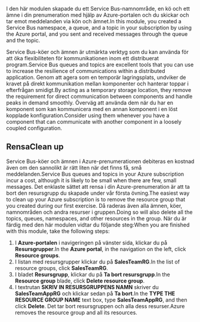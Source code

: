 <span data-ttu-id="669c2-101">I den här modulen skapade du ett Service Bus-namnområde, en kö och ett ämne i din prenumeration med hjälp av Azure-portalen och du skickar och tar emot meddelanden via kön och ämnet.</span><span class="sxs-lookup"><span data-stu-id="669c2-101">In this module, you created a Service Bus namespace, a queue, and a topic in your subscription by using the Azure portal, and you sent and received messages through the queue and the topic.</span></span>

<span data-ttu-id="669c2-102">Service Bus-köer och ämnen är utmärkta verktyg som du kan använda för att öka flexibiliteten för kommunikationen inom ett distribuerat program.</span><span class="sxs-lookup"><span data-stu-id="669c2-102">Service Bus queues and topics are excellent tools that you can use to increase the resilience of communications within a distributed application.</span></span> <span data-ttu-id="669c2-103">Genom att agera som en temporär lagringsplats, undviker de kravet på direkt kommunikation mellan komponenter och hanterar toppar i efterfrågan smidigt.</span><span class="sxs-lookup"><span data-stu-id="669c2-103">By acting as a temporary storage location, they remove the requirement for direct communication between components and handle peaks in demand smoothly.</span></span> <span data-ttu-id="669c2-104">Överväg att använda dem när du har en komponent som kan kommunicera med en annan komponent i en löst kopplade konfiguration.</span><span class="sxs-lookup"><span data-stu-id="669c2-104">Consider using them whenever you have a component that can communicate with another component in a loosely coupled configuration.</span></span>

## <a name="clean-up"></a><span data-ttu-id="669c2-105">Rensa</span><span class="sxs-lookup"><span data-stu-id="669c2-105">Clean up</span></span>
<!---TODO: Update for sandbox?--->

<span data-ttu-id="669c2-106">Service Bus-köer och ämnen i Azure-prenumerationen debiteras en kostnad även om den sannolikt är rätt liten när det finns få, små meddelanden.</span><span class="sxs-lookup"><span data-stu-id="669c2-106">Service Bus queues and topics in your Azure subscription incur a cost, although it is likely to be small when there are few, small messages.</span></span> <span data-ttu-id="669c2-107">Det enklaste sättet att rensa i din Azure-prenumeration är att ta bort den resursgrupp du skapade under vår första övning.</span><span class="sxs-lookup"><span data-stu-id="669c2-107">The easiest way to clean up your Azure subscription is to remove the resource group that you created during our first exercise.</span></span> <span data-ttu-id="669c2-108">Då raderas även alla ämnen, köer, namnområden och andra resurser i gruppen.</span><span class="sxs-lookup"><span data-stu-id="669c2-108">Doing so will also delete all the topics, queues, namespaces, and other resources in the group.</span></span> <span data-ttu-id="669c2-109">När du är färdig med den här modulen vidtar du följande steg:</span><span class="sxs-lookup"><span data-stu-id="669c2-109">When you are finished with this module, take the following steps:</span></span>

1. <span data-ttu-id="669c2-110">I **Azure-portalen** i navigeringen på vänster sida, klickar du på **Resursgrupper**.</span><span class="sxs-lookup"><span data-stu-id="669c2-110">In the **Azure portal**, in the navigation on the left, click **Resource groups**.</span></span>
1. <span data-ttu-id="669c2-111">I listan med resursgrupper klickar du på **SalesTeamRG**.</span><span class="sxs-lookup"><span data-stu-id="669c2-111">In the list of resource groups, click **SalesTeamRG**.</span></span>
1. <span data-ttu-id="669c2-112">I bladet **Resursgrupp**, klickar du på **Ta bort resursgrupp**.</span><span class="sxs-lookup"><span data-stu-id="669c2-112">In the **Resource group** blade, click **Delete resource group**.</span></span>
1. <span data-ttu-id="669c2-113">I textrutan **SKRIV IN RESURSGRUPPENS NAMN** skriver du **SalesTeamAppRG** och klickar sedan på **Ta bort**.</span><span class="sxs-lookup"><span data-stu-id="669c2-113">In the **TYPE THE RESOURCE GROUP NAME** text box, type **SalesTeamAppRG**, and then click **Delete**.</span></span> <span data-ttu-id="669c2-114">Det tar bort resursgruppen och alla dess resurser.</span><span class="sxs-lookup"><span data-stu-id="669c2-114">Azure removes the resource group and all its resources.</span></span>
